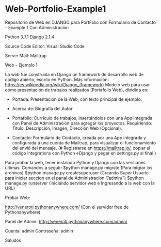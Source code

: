 # Web-Portfolio-Example1
Repositorio de Web en DJANGO para PortFolio con Formulario de Contacto - Example 1 Con Administración

Python 3.7.1
Django 2.1.4

Source Code Editor: Visual Studio Code

Server Mail: Mailtrap

Web – Ejemplo 1

La web fue construida en Django un framework de desarrollo web de código abierto, escrito en Python. Más información: https://es.wikipedia.org/wiki/Django_(framework)
Modelo web para usar como presentación de trabajos realizados (Portafolio Web), dividida en:
-	Portada: Presentación de la Web, con texto principal de ejemplo.

-	Acerca de:  Biografía del Autor

-	Portafolio: Curriculo de trabajos, insertándolos con una App integrada con Panel de Administración para agregar los proyectos.
Requiriendo: Titulo, Descripción, Imagen, Dirección Web (Opcional).

-	Contacto: Formulario de Contacto, creada por una App integrada y configurada a una cuenta de Mailtrap, para visualizar el funcionamiento del envió del mensaje. (# Registrarse en https://mailtrap.io/, copiar el código Integrations con Python->Django y pegar en settings.py al final.)

Para probar la web, tener instalado Python y Django con las versiones ultimas.
Comandos a seguir:
 $python manage.py migrate 
(Para migrar los archivos)
 $python manage.py createsuperuser
(Creando Super Usuario para iniciar seccion en el panal de Administracion “/admin/”)
 $python manage.py runserver
(Iniciando servidor web e Ingresando a la web con la URL)

Probar Web:

http://veneroti.pythonanywhere.com/ (Con el servidor free de Pythonanywhere)

Panel de Admin:
http://veneroti.pythonanywhere.com/admin/

Cuenta: admin
Contraseña: admin


Saludos

